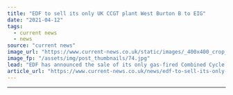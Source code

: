 ```yaml
---
title: "EDF to sell its only UK CCGT plant West Burton B to EIG"
date: "2021-04-12"
tags: 
  - current news
  - news
source: "current news"
image_url: "https://www.current-news.co.uk/static/images/_400x400_crop_center-center/West-Burton-B-2-Credit-EDF.jpg"
image_fp: "/assets/img/post_thumbnails/74.jpg"
lead: "​EDF has announced the sale of its only gas-fired Combined Cycle Gas Turbine (CCGT) power station in the UK, West Burton B."
article_url: "https://www.current-news.co.uk/news/edf-to-sell-its-only-ccgt-plant-in-the-uk-west-burton-b-to-eig?utm_source=rss-feeds&utm_medium=rss&utm_campaign=rss"
---
```


---
